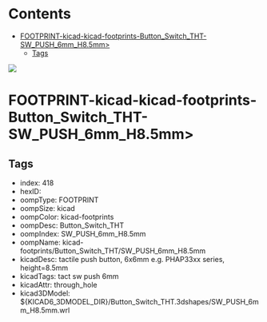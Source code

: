 



Contents
========

* [FOOTPRINT-kicad-kicad-footprints-Button_Switch_THT-SW_PUSH_6mm_H8.5mm>](#footprint-kicad-kicad-footprints-button_switch_tht-sw_push_6mm_h85mm)
	* [Tags](#tags)
  
![][im]
# FOOTPRINT-kicad-kicad-footprints-Button_Switch_THT-SW_PUSH_6mm_H8.5mm>

## Tags

- index: 418
- hexID: 
- oompType: FOOTPRINT
- oompSize: kicad
- oompColor: kicad-footprints
- oompDesc: Button_Switch_THT
- oompIndex: SW_PUSH_6mm_H8.5mm
- oompName: kicad-footprints/Button_Switch_THT/SW_PUSH_6mm_H8.5mm
- kicadDesc: tactile push button, 6x6mm e.g. PHAP33xx series, height=8.5mm
- kicadTags: tact sw push 6mm
- kicadAttr: through_hole
- kicad3DModel: ${KICAD6_3DMODEL_DIR}/Button_Switch_THT.3dshapes/SW_PUSH_6mm_H8.5mm.wrl



[im]: image.png
